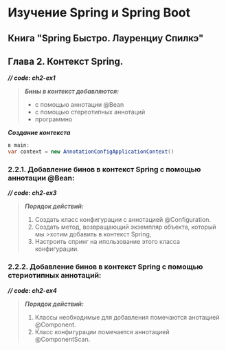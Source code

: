 # Изучение Spring и Spring Boot
## Книга "Spring Быстро. Лауренциу Спилкэ"  


## Глава 2. Контекст Spring.
_____// code: ch2-ex1_____
>***Бины в контекст добавляются:***
> - с помощью аннотации @Bean
> - с помощью стереотипных аннотаций
> - программно

***Создание контекста***

```java
в main:
var context = new AnnotationConfigApplicationContext()
```

### 2.2.1. Добавление бинов в контекст Spring с помощью аннотации @Bean:
___// code: ch2-ex3___
>***Порядок действий:***
>1. Создать класс конфигурации с аннотацией @Configuration.
>2. Создать метод, возвращающий экземпляр объекта, который мы >хотим добавить в контекст Spring,
>3. Настроить спринг на ипользование этого класса конфигурации.


### 2.2.2. Добавление бинов в контекст Spring с помощью стериотипных аннотаций:
___// code: ch2-ex4___
>***Порядок действий:***
>1. Классы необходимые для добавления помечаются анотацией @Component.
>2. Класс конфигурации помечается аннотацией @ComponentScan.

